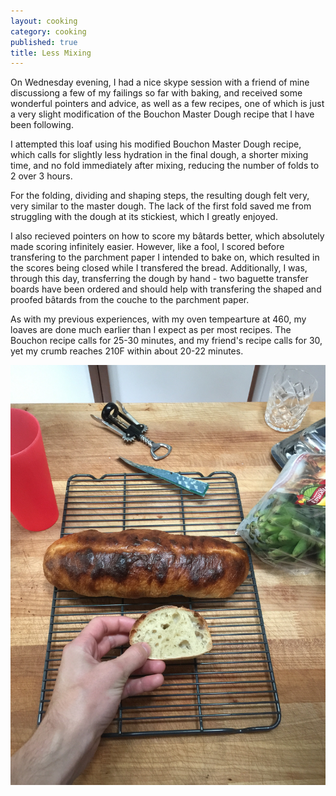 ```yaml
---
layout: cooking
category: cooking
published: true
title: Less Mixing
---
```


On Wednesday evening, I had a nice skype session with a friend of mine discussiong a few of my failings so far with baking, and received some wonderful pointers and advice, as well as a few recipes, one of which is just a very slight modification of the Bouchon Master Dough recipe that I have been following.

I attempted this loaf using his modified Bouchon Master Dough recipe, which calls for slightly less hydration in the final dough, a shorter mixing time, and no fold immediately after mixing, reducing the number of folds to 2 over 3 hours.

For the folding, dividing and shaping steps, the resulting dough felt very, very similar to the master dough. The lack of the first fold saved me from struggling with the dough at its stickiest, which I greatly enjoyed.

I also recieved pointers on how to score my bâtards better, which absolutely made scoring infinitely easier. However, like a fool, I scored before transfering to the parchment paper I intended to bake on, which resulted in the scores being closed while I transfered the bread. Additionally, I was, through this day, transferring the dough by hand - two baguette transfer boards have been ordered and should help with transfering the shaped and proofed bâtards from the couche to the parchment paper.

As with my previous experiences, with my oven tempearture at 460, my loaves are done much earlier than I expect as per most recipes. The Bouchon recipe calls for 25-30 minutes, and my friend's recipe calls for 30, yet my crumb reaches 210F within about 20-22 minutes.

![](/media/images/breads/2015-03-20/IMG_0156.jpg)

